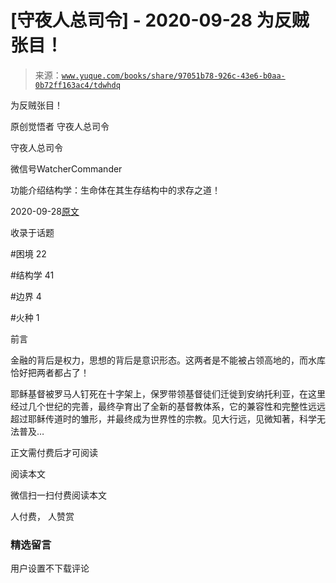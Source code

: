 # [守夜人总司令] - 2020-09-28 为反贼张目！

> 来源：[`www.yuque.com/books/share/97051b78-926c-43e6-b0aa-0b72ff163ac4/tdwhdq`](https://www.yuque.com/books/share/97051b78-926c-43e6-b0aa-0b72ff163ac4/tdwhdq)



为反贼张目！ 

原创觉悟者 守夜人总司令 

守夜人总司令 

微信号WatcherCommander 

功能介绍结构学：生命体在其生存结构中的求存之道！ 

2020-09-28[原文](https://mp.weixin.qq.com/s?__biz=MzAxNDk1NjI2Mw==&mid=2247485725&idx=1&sn=adf7357ef9271468fd4364577ba56bde&chksm=9b8a2a95acfda3835dd915b5a2a2ce3a279eed2072244b2f36a77886709fd4f7adfe1700f483&scene=27#wechat_redirect&cpage=128) 

收录于话题 

#困境 22 

#结构学 41 

#边界 4 

#火种 1 

前言 

金融的背后是权力，思想的背后是意识形态。这两者是不能被占领高地的，而水库恰好把两者都占了！ 

耶稣基督被罗马人钉死在十字架上，保罗带领基督徒们迁徙到安纳托利亚，在这里经过几个世纪的完善，最终孕育出了全新的基督教体系，它的兼容性和完整性远远超过耶稣传道时的雏形，并最终成为世界性的宗教。见大行远，见微知著，科学无法普及… 

正文需付费后才可阅读 

阅读本文 

微信扫一扫付费阅读本文 

人付费， 人赞赏 

### 精选留言 

用户设置不下载评论
